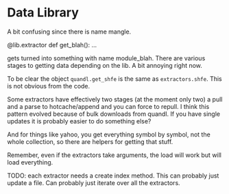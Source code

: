 # Data Library

A bit confusing since there is name mangle.

@lib.extractor
def get_blah():
    ...

gets turned into something with name module_blah. There are various stages to getting data depending on the lib. A bit annoying right now.

To be clear the object `quandl.get_shfe` is the same as `extractors.shfe`. This is not obvious from the code.

Some extractors have effectively two stages (at the moment only two) a pull and a parse to hotcache/append and you can force to repull. I think this pattern evolved because of bulk downloads from quandl. If you have single updates it is probably easier to do something else?

And for things like yahoo, you get everything symbol by symbol, not the whole collection, so there are helpers for getting that stuff.

Remember, even if the extractors take arguments, the load will work but will load everything.

TODO: each extractor needs a create index method. This can probably just update a file. Can probably just iterate over all the extractors.

